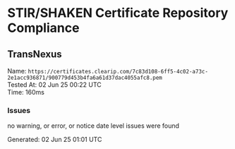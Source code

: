 # STIR/SHAKEN Certificate Repository Compliance

## TransNexus

Name: `https://certificates.clearip.com/7c83d108-6ff5-4c02-a73c-2e1acc936871/900779d453b4fa6a61d37dac4055afc8.pem`\
Tested At: 02 Jun 25 00:22 UTC\
Time: 160ms

### Issues

no warning, or error, or notice date level issues were found

Generated: 02 Jun 25 01:01 UTC